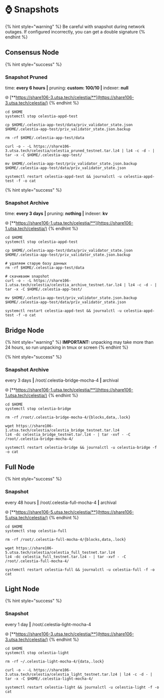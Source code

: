 # ⌚ Snapshots

{% hint style="warning" %}
Be careful with snapshot during network outages. If configured incorrectly, you can get a double signature
{% endhint %}

## Consensus Node

{% hint style="success" %}
### Snapshot Pruned

time: **every 6 hours** **|** pruning: **custom: 100/10 |** indexer: **null**

🌐 [**https://share106-3.utsa.tech/celestia/**](https://share106-3.utsa.tech/celestia/)
{% endhint %}

```shell
cd $HOME
systemctl stop celestia-appd-test

cp $HOME/.celestia-app-test/data/priv_validator_state.json $HOME/.celestia-app-test/priv_validator_state.json.backup

rm -rf $HOME/.celestia-app-test/data 

curl -o - -L https://share106-3.utsa.tech/celestia/celestia_pruned_testnet.tar.lz4 | lz4 -c -d - | tar -x -C $HOME/.celestia-app-test/

mv $HOME/.celestia-app-test/priv_validator_state.json.backup $HOME/.celestia-app-test/data/priv_validator_state.json

systemctl restart celestia-appd-test && journalctl -u celestia-appd-test -f -o cat
```

{% hint style="success" %}
### Snapshot Archive

time: **every 3 days** **|** pruning: **nothing |** indexer: **kv**

🌐 [**https://share106-1.utsa.tech/celestia/**](https://share106-1.utsa.tech/celestia/)
{% endhint %}

```shell
cd $HOME
systemctl stop celestia-appd-test

cp $HOME/.celestia-app-test/data/priv_validator_state.json $HOME/.celestia-app-test/priv_validator_state.json.backup

# удаляем старую базу данных
rm -rf $HOME/.celestia-app-test/data 

# скачиваем snapshot
curl -o - -L https://share106-1.utsa.tech/celestia/celestia_archive_testnet.tar.lz4 | lz4 -c -d - | tar -x -C $HOME/.celestia-app-test/

mv $HOME/.celestia-app-test/priv_validator_state.json.backup $HOME/.celestia-app-test/data/priv_validator_state.json

systemctl restart celestia-appd-test && journalctl -u celestia-appd-test -f -o cat
```



## Bridge Node

{% hint style="warning" %}
**IMPORTANT:** unpacking may take more than 24 hours, so run unpacking in tmux or screen
{% endhint %}

{% hint style="success" %}
### Snapshot Archive

every 3 days **|** /root/.celestia-bridge-mocha-4 **|** archival

🌐 [**https://share106-1.utsa.tech/celestia/**](https://share106-1.utsa.tech/celestia/)
{% endhint %}

```shell
cd $HOME
systemctl stop celestia-bridge

rm -rf /root/.celestia-bridge-mocha-4/{blocks,data,.lock}

wget https://share106-1.utsa.tech/celestia/celestia_bridge_testnet.tar.lz4
lz4 -dc celestia_bridge_testnet.tar.lz4 - | tar -xvf - -C /root/.celestia-bridge-mocha-4/

systemctl restart celestia-bridge && journalctl -u celestia-bridge -f -o cat
```



## Full Node

{% hint style="success" %}
### Snapshot

every 48 hours **|** /root/.celestia-full-mocha-4 **|** archival

🌐 [**https://share106-5.utsa.tech/celestia/**](https://share106-5.utsa.tech/celestia/)
{% endhint %}

```shell
cd $HOME
systemctl stop celestia-full

rm -rf /root/.celestia-full-mocha-4/{blocks,data,.lock}

wget https://share106-5.utsa.tech/celestia/celestia_full_testnet.tar.lz4
lz4 -dc celestia_full_testnet.tar.lz4 - | tar -xvf - -C /root/.celestia-full-mocha-4/

systemctl restart celestia-full && journalctl -u celestia-full -f -o cat
```



## Light Node

{% hint style="success" %}
### Snapshot

every 1 day **|** /root/.celestia-light-mocha-4

🌐 [**https://share106-3.utsa.tech/celestia/**](https://share106-3.utsa.tech/celestia/)
{% endhint %}

```shell
cd $HOME
systemctl stop celestia-light

rm -rf ~/.celestia-light-mocha-4/{data,.lock}

curl -o - -L https://share106-3.utsa.tech/celestia/celestia_light_testnet.tar.lz4 | lz4 -c -d - | tar -x -C $HOME/.celestia-light-mocha-4/

systemctl restart celestia-light && journalctl -u celestia-light -f -o cat
```

